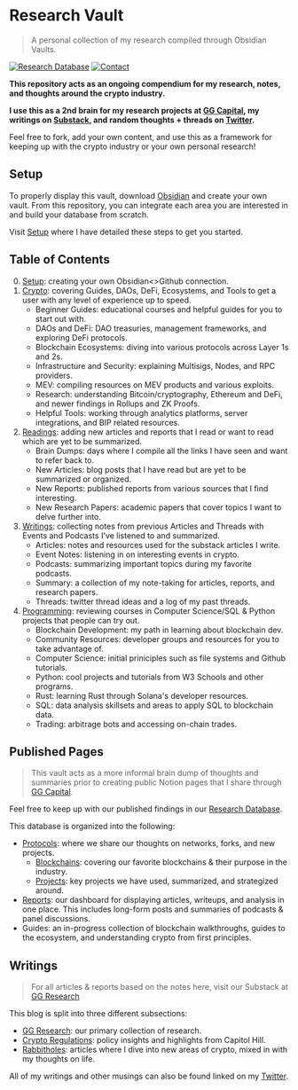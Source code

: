 # Research Vault
>A personal collection of my research compiled through Obsidian Vaults.

[![Research Database](https://img.shields.io/badge/Research-Database-purple )](https://ggcapital.notion.site/Research-b47b51d18e994fadaa17467f84a0cd09)  [![Contact](https://img.shields.io/badge/Contact-yohangg%40ggcapital.io-purple)](mailto:yohangg@ggcapital.io)

**This repository acts as an ongoing compendium for my research, notes, and thoughts around the crypto industry.** 

**I use this as a 2nd brain for my research projects at [GG Capital](https://ggcapital.io), my writings on [Substack](https://ggcapital.substack.com), and random thoughts + threads on [Twitter](https://twitter.com/yohangglobal).**

Feel free to fork, add your own content, and use this as a framework for keeping up with the crypto industry or your own personal research!

## Setup
To properly display this vault, download [Obsidian](https://obsidian.md/download) and create your own vault. From this repository, you can integrate each area you are interested in and build your database from scratch. 

Visit [Setup](https://github.com/yohangglobal/research-vault/tree/main/0.%20Setup) where I have detailed these steps to get you started.

## Table of Contents
0. [Setup](https://github.com/yohangglobal/research-vault/tree/main/0.%20Setup): creating your own Obsidian<>Github connection.
1. [Crypto](https://github.com/yohangglobal/research-vault/tree/main/1.%20Crypto): covering Guides, DAOs, DeFi, Ecosystems, and Tools to get a user with any level of experience up to speed.
	- Beginner Guides: educational courses and helpful guides for you to start out with.
	- DAOs and DeFi: DAO treasuries, management frameworks, and exploring DeFi protocols.
	- Blockchain Ecosystems: diving into various protocols across Layer 1s and 2s.
	- Infrastructure and Security: explaining Multisigs, Nodes, and RPC providers.
	- MEV: compiling resources on MEV products and various exploits.
	- Research: understanding Bitcoin/cryptography, Ethereum and DeFi, and newer findings in Rollups and ZK Proofs.
	- Helpful Tools: working through analytics platforms, server integrations, and BIP related resources.
2. [Readings](https://github.com/yohangglobal/research-vault/tree/main/2.%20Readings): adding new articles and reports that I read or want to read which are yet to be summarized.
	- Brain Dumps: days where I compile all the links I have seen and want to refer back to.
	- New Articles: blog posts that I have read but are yet to be summarized or organized.
	- New Reports: published reports from various sources that I find interesting.
	- New Research Papers: academic papers that cover topics I want to delve further into.
3. [Writings](https://github.com/yohangglobal/research-vault/tree/main/2.%20Writings): collecting notes from previous Articles and Threads with Events and Podcasts I've listened to and summarized.
	- Articles: notes and resources used for the substack articles I write.
	- Event Notes: listening in on interesting events in crypto.
	- Podcasts: summarizing important topics during my favorite podcasts.
	- Summary: a collection of my note-taking for articles, reports, and research papers.
	- Threads: twitter thread ideas and a log of my past threads.
4. [Programming](https://github.com/yohangglobal/research-vault/tree/main/3.%20Programming): reviewing courses in Computer Science/SQL & Python projects that people can try out.
	- Blockchain Development: my path in learning about blockchain dev.
	- Community Resources: developer groups and resources for you to take advantage of.
	- Computer Science: initial priniciples such as file systems and Github tutorials.
	- Python: cool projects and tutorials from W3 Schools and other programs.
	- Rust: learning Rust through Solana's developer resources.
	- SQL: data analysis skillsets and areas to apply SQL to blockchain data.
	- Trading: arbitrage bots and accessing on-chain trades.

## Published Pages
>This vault acts as a more informal brain dump of thoughts and summaries prior to creating public Notion pages that I share through [GG Capital](https://ggcapital.io/research).

Feel free to keep up with our published findings in our [Research Database](https://ggcapital.notion.site/Research-b47b51d18e994fadaa17467f84a0cd09).

This database is organized into the following:
- [Protocols](https://ggcapital.notion.site/Protocols-124ee578be7649209a994d0f1bcad0f7): where we share our thoughts on networks, forks, and new projects.
  - [Blockchains](https://ggcapital.notion.site/a5e1891050ce4fb8ab74d5511794a63b?v=e42f884bbbbf4e419760eb23667ce1b0): covering our favorite blockchains & their purpose in the industry.
  - [Projects](https://ggcapital.notion.site/5e0b376d344e4a74a31b98e5706a1d95?v=d444a0a8266f4d5ab6656ca424d80c83): key projects we have used, summarized, and strategized around.
- [Reports](https://ggcapital.notion.site/Reports-bff5f2299bc84f8ca7c693e56d1d2ed7): our dashboard for displaying articles, writeups, and analysis in one place. This includes long-form posts and summaries of podcasts & panel discussions.  
- Guides: an in-progress collection of blockchain walkthroughs, guides to the ecosystem, and understanding crypto from first principles.

## Writings
>For all articles & reports based on the notes here, visit our Substack at [GG Research](https://ggcapital.substack.com/)

This blog is split into three different subsections:
- [GG Research](https://ggcapital.substack.com/): our primary collection of research.
- [Crypto Regulations](https://ggcapital.substack.com/s/crypto-regulations): policy insights and highlights from Capitol Hill.
- [Rabbitholes](https://ggcapital.substack.com/s/rabbitholes): articles where I dive into new areas of crypto, mixed in with my thoughts on life.

All of my writings and other musings can also be found linked on my [Twitter](https://twitter.com/yohangglobal).
